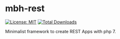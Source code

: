 # mbh-rest
[![License: MIT](https://img.shields.io/badge/License-MIT-blue.svg)](https://opensource.org/licenses/MIT)
[![Total Downloads](https://poser.pugx.org/mbh-framework/rest/downloads)](https://packagist.org/packages/mbh-framework/rest)

Minimalist framework to create REST Apps with php 7.
